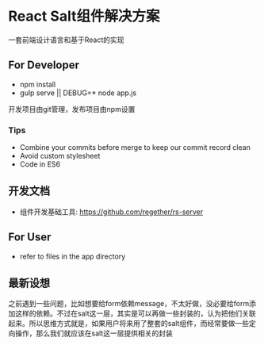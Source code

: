 # React Salt组件解决方案

一套前端设计语言和基于React的实现

## For Developer

* npm install
* gulp serve || DEBUG=* node app.js

开发项目由git管理，发布项目由npm设置

### Tips

* Combine your commits before merge to keep our commit record clean
* Avoid custom stylesheet
* Code in ES6

## 开发文档

* 组件开发基础工具: https://github.com/regether/rs-server

## For User

* refer to files in the app directory

## 最新设想

之前遇到一些问题，比如想要给form依赖message，不太好做，没必要给form添加这样的依赖。不过在salt这一层，其实是可以再做一些封装的，认为把他们关联起来。所以思维方式就是，如果用户将来用了整套的salt组件，而经常要做一些定向操作，那么我们就应该在salt这一层提供相关的封装
